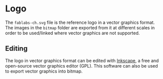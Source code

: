 # Logo

The `fablabs-ch.svg` file is the reference logo in a vector graphics format. The
images in the `bitmap` folder are exported from it at different scales in order
to be used/linked where vector graphics are not supported.

## Editing

The logo in vector graphics format can be edited with
[Inkscape][], a free and open-source vector graphics
editor (GPL). This software can also be used to export vector graphics into
bitmap.

[Inkscape]: https://inkscape.org/en/
